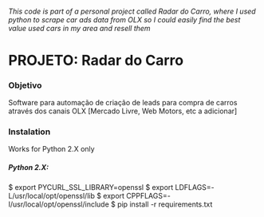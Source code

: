 ###### This code is part of a personal project called Radar do Carro, where I used python to scrape car ads data from OLX so I could easily find the best value used cars in my area and resell them


# PROJETO: Radar do Carro


### Objetivo
Software para automação de criação de leads para compra de carros através dos canais OLX [Mercado Livre, Web Motors, etc a adicionar]


### Instalation
Works for Python 2.X only

##### Python 2.X:
$ export PYCURL_SSL_LIBRARY=openssl
$ export LDFLAGS=-L/usr/local/opt/openssl/lib
$ export CPPFLAGS=-I/usr/local/opt/openssl/include
$ pip install -r requirements.txt
